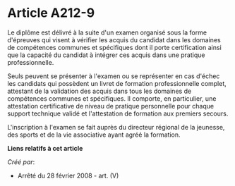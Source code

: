 # Article A212-9

Le diplôme est délivré à la suite d'un examen organisé sous la forme d'épreuves qui visent à vérifier les acquis du candidat
dans les domaines de compétences communes et spécifiques dont il porte certification ainsi que la capacité du candidat à
intégrer ces acquis dans une pratique professionnelle.

Seuls peuvent se présenter à l'examen ou se représenter en cas d'échec les candidats qui possèdent un livret de formation
professionnelle complet, attestant de la validation des acquis dans tous les domaines de compétences communes et spécifiques.
Il comporte, en particulier, une attestation certificative de niveau de pratique personnelle pour chaque support technique
validé et l'attestation de formation aux premiers secours.

L'inscription à l'examen se fait auprès du directeur régional de la jeunesse, des sports et de la vie associative ayant agréé
la formation.

**Liens relatifs à cet article**

_Créé par_:

  - Arrêté du 28 février 2008 - art. (V)
